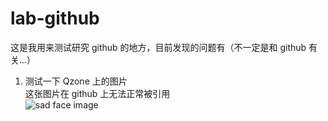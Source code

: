 # lab-github
这是我用来测试研究 github 的地方，目前发现的问题有（不一定是和 github 有关...）

1. 测试一下 Qzone 上的图片  
这张图片在 github 上无法正常被引用  
![sad face image](http://y.photo.qq.com/img?s=VDHj8PK1m&l=y.jpg)

